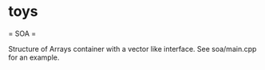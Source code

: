 toys
====


= SOA =

Structure of Arrays container with a vector like interface. See soa/main.cpp for 
an example.
